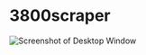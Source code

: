 ﻿# 3800scraper
![Screenshot of Desktop Window](screesnhot.png?raw=true "Screenshot of Desktop Window")
